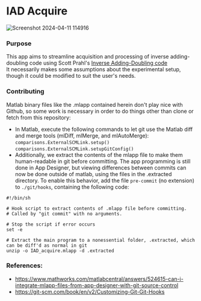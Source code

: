 # IAD Acquire
![Screenshot 2024-04-11 114916](https://github.com/ccampb19/IAD_Acquire/assets/43229278/1e05e02c-3f7e-41cf-8d1f-25cd586266d3)
### Purpose
This app aims to streamline acquisition and processing of inverse adding-doubling code using Scott Prahl's [Inverse Adding-Doubling code](https://github.com/scottprahl)  
It necessarily makes some assumptions about the experimental setup, though it could be modified to suit the user's needs. 
### Contributing
Matlab binary files like the .mlapp contained herein don't play nice with Github, so some work is necessary in order to do things other than clone or fetch from this repository:  
* In Matlab, execute the following commands to let git use the Matlab diff and merge tools (mlDiff, mlMerge, and mlAutoMerge):  
    `comparisons.ExternalSCMLink.setup()`  
    `comparisons.ExternalSCMLink.setupGitConfig()`  
* Additionally, we extract the contents of the mlapp file to make them human-readable in git before committing. The app programming is still done in App Designer, but viewing differences
 between commits can now be done outside of matlab, using the files in the .extracted directory. To enable this behavior, add the file `pre-commit` (no extension) to `./git/hooks`,
 containing the following code:
```
#!/bin/sh

# Hook script to extract contents of .mlapp file before committing.
# Called by "git commit" with no arguments.

# Stop the script if error occurs
set -e

# Extract the main program to a nonessential folder, .extracted, which can be diff'd as normal in git
unzip -o IAD_acquire.mlapp -d .extracted
```
     
### References:
* https://www.mathworks.com/matlabcentral/answers/524615-can-i-integrate-mlapp-files-from-app-designer-with-git-source-control  
* https://git-scm.com/book/en/v2/Customizing-Git-Git-Hooks
